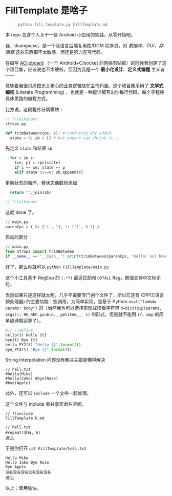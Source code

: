 # FillTemplate 是啥子

> `python fill_template.py FillTemplate.md`

本 repo 包含个人关于一些 Android 小应用的实践，从零开始吧。

我，duangsuse，是一个泛语言后端复用库/DOM 程序员，对 _数据库、GUI、非阻塞_ 这些东西都不太敏感，但还是努力在写代码。

在编写 [AClipboard](AShareClipboard.md) （一个 Android+C/socket 的网络剪贴板）的时候我创建了这个项目集，应该说也不太硬核，但因为我是一个 __最小化设计__、__定义式编程__ 主义者——

意味着我很讨厌把无关核心的业务逻辑放在主代码里。这个项目集采用了 __文学式编程__ (Literate Programming) ，也就是一种能详细写出你每行代码、每个子程序具体思路的编程方式。

比方说，这段程序分俩模块：

```c
// !!talkabout
strops.py
```

```python
def trimBetween(cps, s): # confusing why added.
  state = 0; sb = [] # but anyone can shrink it...
```

先定义 `state` 和结果 `sb`

```python
  for c in s:
    (ce, p) = cps[state]
    if c == ce: state += p
    elif state %2==0: sb.append(c)
```

更新状态的循环，若状态偶数则添加

```python
  return "".join(sb)
```

```c
// !!talkabout
```

这就 done 了。

```python
// main.py
parenCps = { 0: ['(', 1], 1: [')', 0-1] }
```

启动的部分：

```python
// main.py
from strops import trimBetween
if __name__ == "__main__": print(trimBetween(parenCps, "hello( no) hawaii"))
```

好了，那么你就可以 `python FillTemplate/main.py`

这个小工具基于 RegExp 的 `(.*?)` 最适匹配和 `DOTALL` flag，勉强支持中文标识符。

当然如果只是这样就太短，几乎不需要专门创个文件了，所以它还有 CPP(C语言预处理器) 的主要功能：宏调用，为简单实现，是基于 Python `eval("lambda params: body")` 的（当然我也可以选择实现成模板字符串 `d=dict(zip(params, args)); RE_REF.gsub(d.__getitem__, s)` 的形式，但是就不能用 `if`、`map` 的简单编译期运算了）。

```python
#// !!define
hello(t) Hello {t}
bye(t) Bye {t}
hello_PY2(t) "Hello {}".format(t)
bye_PY2(t) "Bye {}".format(t)
```

String Interpolation 问题没有解决主要是懒得解决

```plain
// hell.txt
#hello(Mike)
#hello(Jake) #bye(Rose)
#bye(Apple)
```

此外，还可以 `include` 一个文件一起处理。

这个文件与 include 者共享宏命名空间。

```plain
// !!include
FillTemplate.h.md
```

```plain
// hell.txt
#repeat(没有, 6)
通过。
```

于是你打开 `cat FillTemplate/hell.txt`

```plain
Hello Mike
Hello Jake Bye Rose
Bye Apple
没有没有没有没有没有没有
通过。
```

以上；使用愉快。
